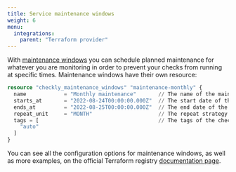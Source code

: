 ```yaml
---
title: Service maintenance windows
weight: 6
menu:
  integrations:
    parent: "Terraform provider"
---
```


With [maintenance windows](/docs/maintenance-windows/) you can schedule planned maintenance for whatever you are monitoring in order to prevent your checks from running at specific times. Maintenance windows have their own resource:

```terraform
resource "checkly_maintenance_windows" "maintenance-monthly" {
  name            = "Monthly maintenance"       // The name of the maintenance window
  starts_at       = "2022-08-24T00:00:00.000Z"  // The start date of the maintenance window
  ends_at         = "2022-08-25T00:00:00.000Z"  // The end date of the maintenance window
  repeat_unit     = "MONTH"                     // The repeat strategy for the maintenance window
  tags = [                                      // The tags of the checks and groups maintenance window should apply to
    "auto"
  ]
}
```

You can see all the configuration options for maintenance windows, as well as more examples, on the official Terraform registry [documentation page](https://registry.terraform.io/providers/checkly/checkly/latest/docs/resources/checkly_maintenance_windows).
